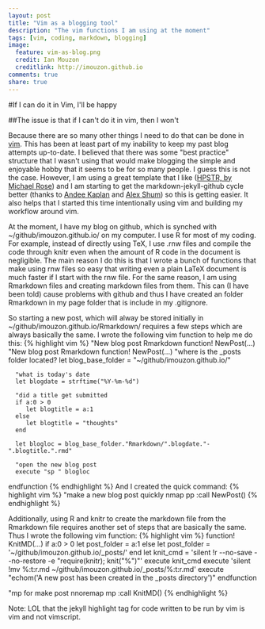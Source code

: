 ```yaml
---
layout: post
title: "Vim as a blogging tool"
description: "The vim functions I am using at the moment"
tags: [vim, coding, markdown, blogging]
image:
  feature: vim-as-blog.png
  credit: Ian Mouzon 
  creditlink: http://imouzon.github.io
comments: true
share: true
---
```


#If I can do it in Vim, I'll be happy

##The issue is that if I can't do it in vim, then I won't

Because there are so many other things I need to do that can be done in [vim](http://www.youtube.com/watch?v=p6K4iIMlouI).
This has been at least part of my inability to keep my past blog attempts up-to-date.
I believed that there was some "best practice" structure that I wasn't using
that would make blogging the simple and enjoyable hobby that it seems to be 
for so many people.
I guess this is not the case. 
However, I am using a great template that I like
([HPSTR, by Michael Rose](https://mademistakes.com/articles/hpstr-jekyll-theme/))
and I am starting to get the markdown-jekyll-github cycle better 
(thanks to [Andee Kaplan](http://www.andeekaplan.com) 
and 
[Alex Shum](http://www.alshum.com))
so this is getting easier.
It also helps that I started this time intentionally using vim and building my 
workflow around vim.

At the moment, I have my blog on github, which is synched with
~/github/imouzon.github.io/ on my computer.
I use R for most of my coding. 
For example, instead of directly using TeX, 
I use .rnw files and compile the code through knitr even when the amount of 
R code in the document is negligible.
The main reason I do this is that I wrote a bunch of functions that make
using rnw files so easy that writing even a plain LaTeX document 
is much faster if I start with the rnw file.
For the same reason, I am using Rmarkdown files and creating 
markdown files from them. This can (I have been told) cause problems
with github and thus I have created an folder Rmarkdown in my page folder that
is include in my .gitignore. 

So starting a new post, which will alway be stored initially 
in ~/github/imouzon.github.io/Rmarkdown/ requires
a few steps which are always basically the same.
I wrote the following vim function to help me do this:
{% highlight vim %}
"New blog post Rmarkdown
function! NewPost(...)
   "New blog post Rmarkdown
   function! NewPost(...)
      "where is the _posts folder located?
      let blog_base_folder = "~/github/imouzon.github.io/"

      "what is today's date
      let blogdate = strftime("%Y-%m-%d")

      "did a title get submitted
      if a:0 > 0
         let blogtitle = a:1
      else
         let blogtitle = "thoughts"
      end

      let blogloc = blog_base_folder."Rmarkdown/".blogdate."-".blogtitle.".rmd"

      "open the new blog post
      execute "sp " blogloc
   endfunction
{% endhighlight %}
And I created the quick command: 
{% highlight vim %}
"make a new blog post quickly
nmap <Leader>pp :call NewPost()<CR>
{% endhighlight %}

Additionally, 
using R and knitr to create the markdown file from the Rmarkdown file
requires another set of steps that are basically the same.
Thus I wrote the following vim function:
{% highlight vim %}
   function! KnitMD(...)
      if a:0 > 0
         let post_folder = a:1
      else
         let post_folder = '~/github/imouzon.github.io/_posts/'
      end
      let knit_cmd = 'silent !r --no-save --no-restore -e "require(knitr); knit(\"%\")"'
      execute knit_cmd
      execute 'silent !mv %:t:r.md ~/github/imouzon.github.io/_posts/%:t:r.md'
      execute "echom(\'A new post has been created in the _posts directory\')"
   endfunction

   "mp for make post
   nnoremap <silent> <Leader>mp :call KnitMD()<CR>
{% endhighlight %}

Note: LOL that the jekyll highlight tag for code written to be run by vim is vim and not vimscript.

